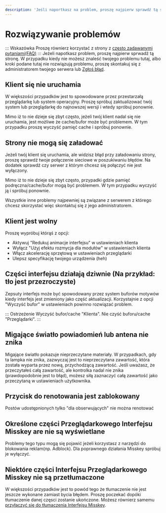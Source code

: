 ```yaml
---
description: 'Jeśli naportkasz na problem, proszę najpierw sprawdź tą stronę'
---
```


# Rozwiązywanie problemów
::: Wskazówka
Proszę równierz korzystać z strony z [często zadawanymi pytaniami(FAQ)](./faq.md)
:::
Jeżeli napotkasz problem, proszę najpierw sprwadź tą stronę. W przypadku kiedy nie możesz znaleść twojego problemu tutaj, albo kroki podane tutaj nie rozwiązują problemu, proszę skontakuj się z administratorem twojego serwera lub [Zgłoś błąd](./report-issue).

## Klient się nie uruchamia
W większości przypadków jest to spowodowane przez przestarzałą przeglądarkę lub system operacyjny. Proszę spróbuj zaktualizować twój system lub przeglądarkę do najnowszej wersji i wtedy spróbuj ponownie.

Mimo iż to nie dzieje się zbyt często, jeżeli twój klient nadal się nie uruchamia, jest możliwe że cache/bufor może być problemem. W tym przypadku proszę wyczyść pamięć cache i spróbuj ponownie.

## Strony nie mogą się załadować
Jeżeli twój klient się uruchamia, ale widzisz błąd przy załadowaniu strony, proszę sprawdź twoje połączenie sieciowe w poszukiwaniu błędów. Na dodatek sprawdź czy serwer z którym chcesz się połączyć nie jest wyłączony.

Mimo iż to nie dzieje się zbyt często, przypadki gdzie pamięć podręczna/cache/bufor mogą być problemem. W tym przypadku wyczyść ją i spróbuj ponownie.

Wszystkie inne problemy najpewniej są związane z serwerem z którego chcesz skorzystać więc skontaktuj się z jego administratorem.

## Klient jest wolny
Proszę wypróbuj którąś z opcji:

- Aktywuj "Redukuj animacje interfejsu" w ustawieniach klienta
- Wyłącz "Użyj efektu rozmycja dla modułów" w ustawieniach klienta
- Włącz akcelerację sprzętową w ustawieniach przeglądarki
- Ulepsz specyfikację twojego urządzenia (heh)

## Części interfejsu działają dziwnie (Na przykład: tło jest przezroczyste)
Zepsuty interfejs może być spowodowany przez system buforów motywów kiedy interfejs jest zmieniony jako część aktualizacji. Korzystajnie z opcji "Wyczyść bufor" w ustawieniach powinno rozwiązać problem.

::: Ostrzeżenie
Wyczyść bufor/cache "Klienta". Nie czyść buforu/cache "Przeglądarki".
:::

## Migające światło powiadomień lub antena nie znika
Migające światło pokazuje nieprzeczytane materiały. W przypadkach, gdy ta lampka nie znika, zazwyczaj jest to nieprzeczytana zawartość, która została wyparta przez nową, przychodzącą zawartość. Jeśli uważasz, że przeczytałeś całą zawartość, ale kontrolka nadal nie znika (prawdopodobnie jest to błąd), możesz siłą zaznaczyć całą zawartość jako przeczytaną w ustawieniach użytkownika.

## Przycisk do renotowania jest zablokowany
Postów udostępnionych tylko "dla obserwujących" nie można renotować

## Określone części Przeglądarkowego Interfejsu Misskey are nie są wyświetlane
Problemy tego typu mogą się pojawić jeżeli korzystasz z narzędzi do blokowania reklam(np. Adblock). Dla poprawnego działania Misskey spróbuj je wyłączyć.

## Niektóre części Interfejsu Przeglądarkowego Misskey nie są przetłumaczone
W większości przypadków jest to powód tego że tłumaczenie nie jest jeszcze wykonane zamiast bycia błędem. Proszę poczekać dopóki tłumaczenie danej częsci zostanie ukończone. Możesz równierz samemu [przyłączyć się do tłumaczenia Interfejsu Misskey](./misskey).
